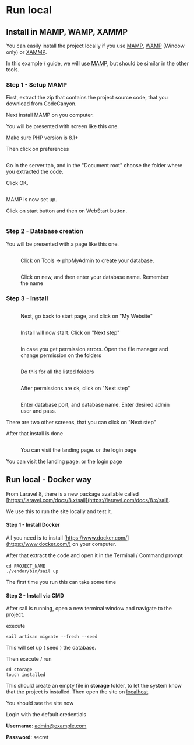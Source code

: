 # Run local

## Install in MAMP, WAMP, XAMMP

You  can easily install the project locally if you use [MAMP](https://www.mamp.info/), [WAMP](https://sourceforge.net/projects/wampserver/) (Window only) or [XAMMP](https://www.apachefriends.org/download.html).&#x20;

In this example / guide, we will use [MAMP](https://www.mamp.info/),  but should be similar in the other tools.&#x20;



### Step 1 - Setup MAMP

First, extract the  zip that contains the project source code, that you download from CodeCanyon.

&#x20;Next install MAMP on you computer.

You will be  presented with screen like this one.&#x20;

Make sure PHP version is 8.1+

Then click on preferences

<figure><img src="../.gitbook/assets/pref.png" alt=""><figcaption></figcaption></figure>

Go in the server tab, and in the  "Document root" choose the folder  where you extracted the code.

Click OK. &#x20;

<figure><img src="../.gitbook/assets/CleanShot 2023-04-02 at 00.22.36.jpeg" alt=""><figcaption></figcaption></figure>

MAMP  is now set up.&#x20;

Click on  start button and then on WebStart button.&#x20;

<figure><img src="../.gitbook/assets/start2.png" alt=""><figcaption></figcaption></figure>

### Step 2 - Database creation

You  will be presented with  a page like this one.&#x20;

<figure><img src="../.gitbook/assets/CleanShot 2023-04-02 at 01.13.14@2x.png" alt=""><figcaption><p>Click on  Tools -> phpMyAdmin to create your database. </p></figcaption></figure>

<figure><img src="../.gitbook/assets/CleanShot 2023-04-02 at 01.14.16@2x.png" alt=""><figcaption><p>Click on new, and then enter your database name. Remember the name</p></figcaption></figure>

### Step 3 - Install

<figure><img src="../.gitbook/assets/CleanShot 2023-04-02 at 01.14.51@2x.png" alt=""><figcaption><p>Next, go back to  start page, and click on "My Website"</p></figcaption></figure>

<figure><img src="../.gitbook/assets/CleanShot 2023-04-02 at 01.15.24@2x.png" alt=""><figcaption><p>Install will now start. Click on "Next step"</p></figcaption></figure>

<figure><img src="../.gitbook/assets/CleanShot 2023-04-02 at 01.15.52@2x.png" alt=""><figcaption><p>In case you get permission errors. Open the file manager and change permission on the folders</p></figcaption></figure>

<figure><img src="../.gitbook/assets/CleanShot 2023-04-02 at 01.17.21@2x.png" alt=""><figcaption><p>Do this for all the listed folders</p></figcaption></figure>

<figure><img src="../.gitbook/assets/CleanShot 2023-04-02 at 01.19.04@2x.png" alt=""><figcaption><p>After permissions are ok, click on "Next step"</p></figcaption></figure>

<figure><img src="../.gitbook/assets/CleanShot 2023-04-02 at 01.21.22@2x.png" alt=""><figcaption><p>Enter database port, and database name. Enter desired admin user and pass.</p></figcaption></figure>

There are two other screens, that you can click on "Next step"

After that install is done

<figure><img src="../.gitbook/assets/CleanShot 2023-04-02 at 01.22.12@2x.png" alt=""><figcaption><p>You can visit the landing page. or the login page</p></figcaption></figure>

You can visit the landing page. or the login page



## Run local - Docker way

From Laravel 8, there is a new package available called [https://laravel.com/docs/8.x/sail](https://laravel.com/docs/8.x/sail).

We use this to run the site locally and test it.

#### Step 1 - Install Docker

All you need is to install [https://www.docker.com/](https://www.docker.com/) on your computer.

After that extract the code and open it in the Terminal / Command prompt

```
cd PROJECT_NAME
./vendor/bin/sail up
```

The first time you run this can take some time

#### Step 2 - Install via CMD

After sail is running, open a new terminal window and navigate to the project.

execute

```
sail artisan migrate --fresh --seed
```

This will set up ( seed ) the database.

Then execute / run

```
cd storage
touch installed
```

This should create an empty file in **storage** folder, to let the system know that the project is installed. Then open the site on [localhost](http://127.0.0.1).

You should see the site now

Login with the default credentials

**Username**: admin@example.com

**Password**: secret
